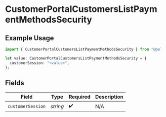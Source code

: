 # CustomerPortalCustomersListPaymentMethodsSecurity

## Example Usage

```typescript
import { CustomerPortalCustomersListPaymentMethodsSecurity } from "@polar-sh/sdk/models/operations/customerportalcustomerslistpaymentmethods.js";

let value: CustomerPortalCustomersListPaymentMethodsSecurity = {
  customerSession: "<value>",
};
```

## Fields

| Field              | Type               | Required           | Description        |
| ------------------ | ------------------ | ------------------ | ------------------ |
| `customerSession`  | *string*           | :heavy_check_mark: | N/A                |